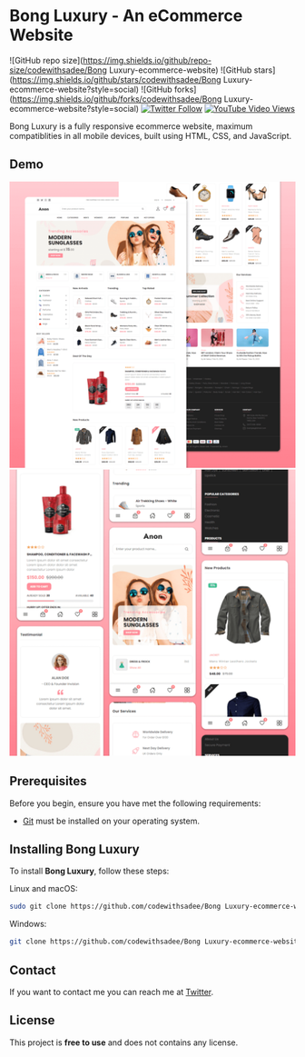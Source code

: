 # Bong Luxury - An eCommerce Website

![GitHub repo size](https://img.shields.io/github/repo-size/codewithsadee/Bong Luxury-ecommerce-website)
![GitHub stars](https://img.shields.io/github/stars/codewithsadee/Bong Luxury-ecommerce-website?style=social)
![GitHub forks](https://img.shields.io/github/forks/codewithsadee/Bong Luxury-ecommerce-website?style=social)
[![Twitter Follow](https://img.shields.io/twitter/follow/codewithsadee?style=social)](https://twitter.com/intent/follow?screen_name=codewithsadee)
[![YouTube Video Views](https://img.shields.io/youtube/views/3l8Lob4ysI0?style=social)](https://youtu.be/3l8Lob4ysI0)

Bong Luxury is a fully responsive ecommerce website, maximum compatiblities in all mobile devices, built using HTML, CSS, and JavaScript.

## Demo

![Bong Luxury Desktop Demo](./website-demo-image/desktop.png "Desktop Demo")
![Bong Luxury Mobile Demo](./website-demo-image/mobile.png "Mobile Demo")

## Prerequisites

Before you begin, ensure you have met the following requirements:

* [Git](https://git-scm.com/downloads "Download Git") must be installed on your operating system.

## Installing Bong Luxury

To install **Bong Luxury**, follow these steps:

Linux and macOS:

```bash
sudo git clone https://github.com/codewithsadee/Bong Luxury-ecommerce-website.git
```

Windows:

```bash
git clone https://github.com/codewithsadee/Bong Luxury-ecommerce-website.git
```

## Contact

If you want to contact me you can reach me at [Twitter](https://www.twitter.com/codewithsadee).

## License

This project is **free to use** and does not contains any license.
